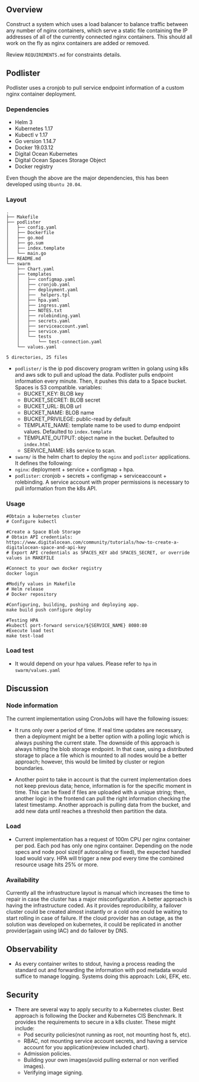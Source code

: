 ## Overview

Construct a system which uses a load balancer to balance traffic between any number 
of nginx containers, which serve a static file containing the IP addresses of all 
of the currently connected nginx containers. This should all work on the fly as 
nginx containers are added or removed.

Review `REQUIREMENTS.md` for constraints details.

## Podlister

Podlister uses a cronjob to pull service endpoint information of a custom nginx 
container deployment.

### Dependencies

- Helm 3
- Kubernetes 1.17
- Kubectl v 1.17
- Go version 1.14.7
- Docker 19.03.12
- Digital Ocean Kubernetes
- Digital Ocean Spaces Storage Object
- Docker registry

Even though the above are the major dependencies, this has been developed using 
`Ubuntu 20.04`.

### Layout
    .
    ├── Makefile
    ├── podlister
    │   ├── config.yaml
    │   ├── Dockerfile
    │   ├── go.mod
    │   ├── go.sum
    │   ├── index.template
    │   └── main.go
    ├── README.md
    └── swarm
        ├── Chart.yaml
        ├── templates
        │   ├── configmap.yaml
        │   ├── cronjob.yaml
        │   ├── deployment.yaml
        │   ├── _helpers.tpl
        │   ├── hpa.yaml
        │   ├── ingress.yaml
        │   ├── NOTES.txt
        │   ├── rolebinding.yaml
        │   ├── secrets.yaml
        │   ├── serviceaccount.yaml
        │   ├── service.yaml
        │   └── tests
        │       └── test-connection.yaml
        └── values.yaml

    5 directories, 25 files

- `podlister/` is the ip pod discovery program written in golang using k8s and aws sdk 
to pull and upload the data. Podlister pulls endpoint information every minute. Then, 
it pushes this data to a Space bucket. Spaces is S3 compatible.
variables:
    - BUCKET_KEY:       BLOB key
    - BUCKET_SECRET:    BLOB secret
    - BUCKET_URL:       BLOB url
    - BUCKET_NAME:      BLOB name      
    - BUCKET_PRIVILEGE: public-read by default
    - TEMPLATE_NAME:    template name to be used to dump endpoint values. Defaulted to `index.template`
    - TEMPLATE_OUTPUT:  object name in the bucket. Defaulted to `index.html`
    - SERVICE_NAME:     k8s service to scan.
- `swarm/` is the helm chart to deploy the `nginx` and `podlister` applications.
It defines the following:
- `nginx`: deployment + service + configmap + hpa.
- `podlister`: cronjob + secrets + configmap + serviceaccount + rolebinding.  A 
service account with proper permissions is necessary to pull information from the k8s API.

### Usage

    #Obtain a kubernetes cluster
    # Configure kubectl 

    #Create a Space Blob Storage
    # Obtain API credentials: https://www.digitalocean.com/community/tutorials/how-to-create-a-digitalocean-space-and-api-key
    # Export API credentials as SPACES_KEY abd SPACES_SECRET, or override values in MAKEFILE

    #Connect to your own docker registry
    docker login

    #Modify values in Makefile
    # Helm release
    # Docker repository

    #Configuring, building, pushing and deploying app.
    make build push configure deploy

    #Testing HPA
    #kubectl port-forward service/${SERVICE_NAME} 8080:80
    #Execute load test
    make test-load

### Load test 

- It would depend on your hpa values. Please refer to `hpa` in `swarm/values.yaml`

## Discussion

### Node information

The current implementation using CronJobs will have the following issues:
- It runs only over a period of time. If real time updates are necessary, then a 
deployment might be a better option with a polling logic which is always pushing the current state. 
The downside of this approach is always hitting the blob storage endpoint. In that case, using 
a distributed storage to place a file which is mounted to all nodes would be a better approach; however,
this would be limited by cluster or region boundaries.

- Another point to take in account is that the current implementation does not keep previous data; hence, 
information is for the specific moment in time. This can be fixed if files are uploaded with a unique 
string; then, another logic in the frontend can pull the right information checking the latest timestamp.
Another approach is pulling data from the bucket, and add new data until reaches a threshold then partition 
the data.

### Load

- Current implementation has a request of 100m CPU per nginx container per pod. 
Each pod has only one nginx container. Depending on the node specs and node pool size(if autoscaling or fixed), the 
expected handled load would vary. HPA will trigger a new pod every time the combined resource usage hits 25% or more.

### Availability

Currently all the infrastructure layout is manual which increases the time to repair in case the cluster 
has a major misconfiguration. A better approach is having the infrastructure coded. As it provides reproducibility, 
a failover cluster could be created almost instantly or a cold one could be waiting to start rolling in case of failure. 
If the cloud provider has an outage, as the solution was developed on kubernetes, it could be replicated in another 
provider(again using IAC) and do failover by DNS.

## Observability

- As every container writes to stdout, having a process reading the standard out and forwarding the information with pod metadata would suffice to manage logging. Systems doing this approach: Loki, EFK, etc. 

## Security

- There are several way to apply security to a Kubernetes cluster. Best approach is following 
the Docker and Kubernetes CIS Benchmark. It provides the requirements to secure in a k8s cluster.
These might include:
    - Pod security policies(not running as root, not mounting host fs, etc).
    - RBAC, not mounting service account secrets, and having a service account for you application(review included chart).
    - Admission policies.
    - Building your own images(avoid pulling external or non verified images).
    - Verifying image signing.
